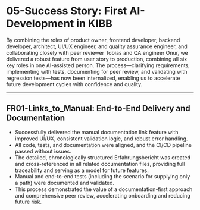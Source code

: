 # 05-Success Story: First AI-Development in KIBB

By combining the roles of product owner, frontend developer, backend developer, architect, UI/UX engineer, and quality assurance engineer, and collaborating closely with peer reviewer Tobias and QA engineer Onur, we delivered a robust feature from user story to production, combining all six key roles in one AI-assisted person.
The process—clarifying requirements, implementing with tests, documenting for peer review, and validating with regression tests—has now been internalized, enabling us to accelerate future development cycles with confidence and quality.

---

## FR01-Links_to_Manual: End-to-End Delivery and Documentation

- Successfully delivered the manual documentation link feature with improved UI/UX, consistent validation logic, and robust error handling.
- All code, tests, and documentation were aligned, and the CI/CD pipeline passed without issues.
- The detailed, chronologically structured Erfahrungsbericht was created and cross-referenced in all related documentation files, providing full traceability and serving as a model for future features.
- Manual and end-to-end tests (including the scenario for supplying only a path) were documented and validated.
- This process demonstrated the value of a documentation-first approach and comprehensive peer review, accelerating onboarding and reducing future risk.
